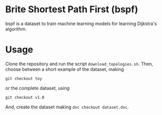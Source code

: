 # Brite Shortest Path First (bspf)
bspf is a dataset to train machine learning models for learning Dijkstra's
algorithm.

# Usage
Clone the repository and run the script `download_topologies.sh`.
Then, choose between a short example of the dataset, making
```
git checkout toy
```
or the complete dataset, using
```
git checkout v1.0
```
And, create the dataset making `dvc checkout dataset.dvc`.
